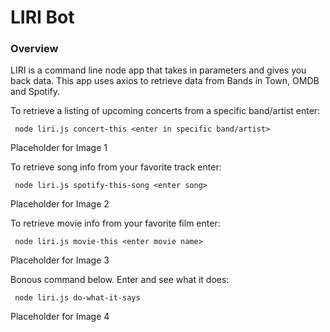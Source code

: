 # LIRI Bot

### Overview

LIRI is a command line node app that takes in parameters and gives you back data. This app uses axios to retrieve data from Bands in Town, OMDB and Spotify. 

To retrieve a listing of upcoming concerts from a specific band/artist enter:

``` node liri.js concert-this <enter in specific band/artist>```

Placeholder for Image 1

To retrieve song info from your favorite track enter:

``` node liri.js spotify-this-song <enter song>```

Placeholder for Image 2

To retrieve movie info from your favorite film enter:

``` node liri.js movie-this <enter movie name>```

Placeholder for Image 3 

Bonous command below. Enter and see what it does:

``` node liri.js do-what-it-says```

Placeholder for Image 4
